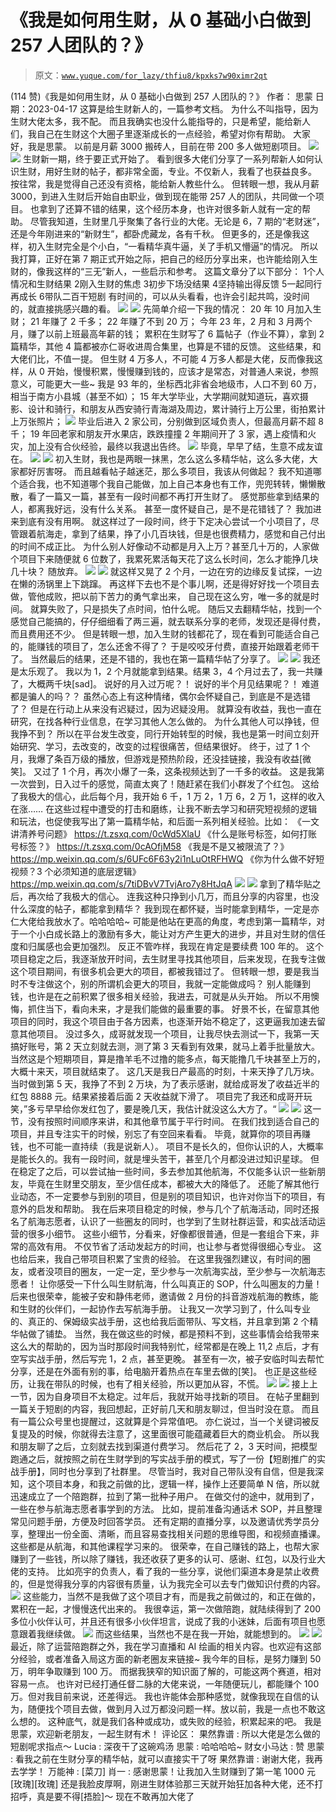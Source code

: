 # 《我是如何用生财，从 0 基础小白做到 257 人团队的？》

> 原文：[`www.yuque.com/for_lazy/thfiu8/kpxks7w90ximr2qt`](https://www.yuque.com/for_lazy/thfiu8/kpxks7w90ximr2qt)

<ne-h2 id="fed46005" data-lake-id="fed46005"><ne-heading-ext><ne-heading-anchor></ne-heading-anchor><ne-heading-fold></ne-heading-fold></ne-heading-ext><ne-heading-content><ne-text id="u392f4a07">(114 赞)《我是如何用生财，从 0 基础小白做到 257 人团队的？》</ne-text></ne-heading-content></ne-h2> <ne-p id="ub53d0017" data-lake-id="ub53d0017"><ne-text id="ua893b37d">作者： 思蒙</ne-text></ne-p> <ne-p id="ua1db8b63" data-lake-id="ua1db8b63"><ne-text id="u57661efa">日期：2023-04-17</ne-text></ne-p> <ne-p id="udd823cb2" data-lake-id="udd823cb2"><ne-text id="u5f60cb0f">这算是给生财新人的，一篇参考文档。</ne-text></ne-p> <ne-p id="u79c63dde" data-lake-id="u79c63dde"><ne-text id="u19d871b0">为什么不叫指导，因为生财大佬太多，我不配。</ne-text></ne-p> <ne-p id="ua82b87b0" data-lake-id="ua82b87b0"><ne-text id="u5bfd8163">而且我确实也没什么能指导的，只是希望，</ne-text><ne-text id="ue0411aba" ne-bold="true">能给新人们，我自己在生财这个大圈子里逐渐成长的一点经验</ne-text><ne-text id="ub7aba26e">，希望对你有帮助。</ne-text></ne-p> <ne-p id="uc6f4aafd" data-lake-id="uc6f4aafd"><ne-text id="u616dc718">大家好，我是思蒙。</ne-text></ne-p> <ne-p id="uda39cfe9" data-lake-id="uda39cfe9"><ne-text id="u87a83a1d">以前是月薪 3000 搬砖人，目前在带 200 多人做短剧项目。</ne-text></ne-p> <ne-p id="u34626fec" data-lake-id="u34626fec"><ne-card data-card-name="image" data-card-type="inline" id="O6xnc" data-event-boundary="card">![](img/74d3870107698727e3ba76f15af6c6e3.png)  <ne-p id="u669433bf" data-lake-id="u669433bf"><ne-card data-card-name="image" data-card-type="inline" id="jPyR7" data-event-boundary="card">![](img/6b57f376b519f6f3800ddf8e85cf5b37.png)  <ne-p id="u9131641d" data-lake-id="u9131641d"><ne-text id="u590b44ad">生财新一期，终于要正式开始了。</ne-text></ne-p> <ne-p id="u8f66de05" data-lake-id="u8f66de05"><ne-text id="ue0fe5f56">看到很多大佬们分享了一系列</ne-text><ne-text id="ue67c7042" ne-bold="true">帮新人如何认识生财，用好生财的帖子，都非常全面，专业</ne-text><ne-text id="ueeb23413">。不仅新人，我看了也获益良多。</ne-text></ne-p> <ne-p id="u0fd480f2" data-lake-id="u0fd480f2"><ne-text id="u24e8691d">按往常，我是觉得自己还没有资格，能给新人教些什么。</ne-text></ne-p> <ne-p id="u0604c3dd" data-lake-id="u0604c3dd"><ne-text id="u5c1cf710">但转眼一想，</ne-text><ne-text id="u08132e07" ne-bold="true">我从月薪 3000，到进入生财后开始自由职业，做到现在能带 257 人的团队，共同做一个项目。</ne-text></ne-p> <ne-p id="u3571a50f" data-lake-id="u3571a50f"><ne-text id="ud2670b70">也拿到了还算不错的结果，</ne-text><ne-text id="uc39d9557" ne-bold="true">这个经历本身，也许对很多新人就有一定的帮助。</ne-text></ne-p> <ne-p id="ud8aaa2df" data-lake-id="ud8aaa2df"><ne-text id="u3dc483d5">尽管我知道，生财里几乎聚集了各行业的大佬。无论是 6，7 期的“老财迷”，还是今年刚进来的“新财生”，都卧虎藏龙，各有千秋。</ne-text></ne-p> <ne-p id="u05f6715d" data-lake-id="u05f6715d"><ne-text id="uf91d213e">但更多的，还是像我这样，初入生财完全是个小白，“</ne-text><ne-text id="u4ff07a1c" ne-bold="true">一看精华真牛逼，关了手机又懵逼</ne-text><ne-text id="u807c04ec">”的情况。</ne-text></ne-p> <ne-p id="u8b5ddfe9" data-lake-id="u8b5ddfe9"><ne-text id="u8ca1e122">所以我打算，正好在第 7 期正式开始之际，把自己的经历分享出来，也许能给刚入生财的，像我这样的“三无”新人，一些启示和参考。</ne-text></ne-p> <ne-p id="u20e4e2eb" data-lake-id="u20e4e2eb"><ne-text id="uf6bdba6c">这篇文章分了以下部分：</ne-text></ne-p> <ne-oli index-type="0"><ne-oli-i>1</ne-oli-i><ne-oli-c class="ne-oli-content" id="u818b8bf0" data-lake-id="u818b8bf0"><ne-text id="u9d700a09">个人情况和生财结果</ne-text></ne-oli-c></ne-oli> <ne-oli index-type="0"><ne-oli-i>2</ne-oli-i><ne-oli-c class="ne-oli-content" id="u7b62e25d" data-lake-id="u7b62e25d"><ne-text id="uf03f5540">刚入生财的焦虑</ne-text></ne-oli-c></ne-oli> <ne-oli index-type="0"><ne-oli-i>3</ne-oli-i><ne-oli-c class="ne-oli-content" id="ufac01926" data-lake-id="ufac01926"><ne-text id="u2ff78c46">初步下场没结果</ne-text></ne-oli-c></ne-oli> <ne-oli index-type="0"><ne-oli-i>4</ne-oli-i><ne-oli-c class="ne-oli-content" id="u0bab465a" data-lake-id="u0bab465a"><ne-text id="u25993773">坚持输出得反馈</ne-text></ne-oli-c></ne-oli> <ne-oli index-type="0"><ne-oli-i>5</ne-oli-i><ne-oli-c class="ne-oli-content" id="ucc172b3f" data-lake-id="ucc172b3f"><ne-text id="u881ed683">一起同行再成长</ne-text></ne-oli-c></ne-oli> <ne-oli index-type="0"><ne-oli-i>6</ne-oli-i><ne-oli-c class="ne-oli-content" id="ue7945b02" data-lake-id="ue7945b02"><ne-text id="ub73d729e">带队二百干短剧</ne-text></ne-oli-c></ne-oli> <ne-p id="u21f74dbe" data-lake-id="u21f74dbe"><ne-text id="u8c2edef8">有时间的，可以从头看看，也许会引起共鸣，没时间的，就直接挑感兴趣的看。</ne-text></ne-p> <ne-p id="ud10ae516" data-lake-id="ud10ae516"><ne-card data-card-name="image" data-card-type="inline" id="UhEmv" data-event-boundary="card">![](img/036cd4467c7b281db41ed1c4c20e36c9.png)  <ne-p id="ub16e5d4d" data-lake-id="ub16e5d4d"><ne-card data-card-name="image" data-card-type="inline" id="SGQj6" data-event-boundary="card">![](img/6b57f376b519f6f3800ddf8e85cf5b37.png)  <ne-p id="u68731e14" data-lake-id="u68731e14"><ne-text id="uf7c64f86">先简单介绍一下我的情况：</ne-text></ne-p> <ne-p id="u0df6d9f9" data-lake-id="u0df6d9f9"><ne-text id="u75047dfb">20 年 10 月加入生财；</ne-text></ne-p> <ne-p id="u7a6709bc" data-lake-id="u7a6709bc"><ne-text id="u19cd319c">21 年赚了 2 千多；</ne-text></ne-p> <ne-p id="u41df81f4" data-lake-id="u41df81f4"><ne-text id="u2359d076">22 年赚了不到 20 万；</ne-text></ne-p> <ne-p id="ue6798115" data-lake-id="ue6798115"><ne-text id="ubd03e8e0">今年 23 年，2 月和 3 月两个月，赚了以前上班最高年薪的钱；</ne-text></ne-p> <ne-p id="u63614bb2" data-lake-id="u63614bb2"><ne-text id="u82314a7b">累积在生财写了 6 篇帖子（作业不算），拿到 2 篇精华，其他 4 篇都被亦仁哥收进周合集里，也算是不错的反馈。</ne-text></ne-p> <ne-p id="u3f902b83" data-lake-id="u3f902b83"><ne-text id="u3a748fcd">这些结果，和大佬们比，不值一提。</ne-text></ne-p> <ne-p id="u8ec95108" data-lake-id="u8ec95108"><ne-text id="u39a71ecb">但生财 4 万多人，不可能 4 万多人都是大佬，</ne-text><ne-text id="ub6dada3b" ne-bold="true">反而像我这样，从 0 开始，慢慢积累，慢慢赚到钱的，应该才是常态，对普通人来说，参照意义，可能更大一些~</ne-text></ne-p> <ne-p id="u8fd72046" data-lake-id="u8fd72046"><ne-text id="u3cbf6ddb">我是 93 年的，坐标西北非省会地级市，人口不到 60 万，相当于南方小县城（甚至不如）；</ne-text></ne-p> <ne-p id="u50993317" data-lake-id="u50993317"><ne-text id="u92348187">15 年大学毕业，大学期间就知道玩，喜欢摄影、设计和骑行，和朋友从西安骑行青海湖及周边，累计骑行上万公里，街拍累计上万张照片；</ne-text></ne-p> <ne-p id="u46e83cba" data-lake-id="u46e83cba"><ne-card data-card-name="image" data-card-type="inline" id="LFz6V" data-event-boundary="card">![](img/24e69a9b50076202f8aa6803621629ff.png)  <ne-p id="u9d3e3536" data-lake-id="u9d3e3536"><ne-text id="ud6fa3516">毕业后进入 2 家公司，分别做到区域负责人，但最高月薪不超 8 千；</ne-text></ne-p> <ne-p id="ue7c9ed83" data-lake-id="ue7c9ed83"><ne-text id="uc2951b38">19 年回老家和朋友开水果店，跌跌撞撞 2 年期间开了 3 家，遇上疫情和火灾，加上没有合伙经验，最终以我退出告终。</ne-text></ne-p> <ne-p id="u094c48e2" data-lake-id="u094c48e2"><ne-card data-card-name="image" data-card-type="inline" id="oeAEG" data-event-boundary="card">![](img/55386bd514002bb6839f5d97a7cee94e.png)  <ne-p id="u8a2c7608" data-lake-id="u8a2c7608"><ne-text id="ufbd36e9c">毕竟，早早了结，生意不成友谊在。</ne-text></ne-p> <ne-p id="u7536e91a" data-lake-id="u7536e91a"><ne-card data-card-name="image" data-card-type="inline" id="rIh43" data-event-boundary="card">![](img/f0d732a64e742debd24cad358429ec0d.png)  <ne-p id="uce4aa7df" data-lake-id="uce4aa7df"><ne-card data-card-name="image" data-card-type="inline" id="sgMMi" data-event-boundary="card">![](img/6b57f376b519f6f3800ddf8e85cf5b37.png)  <ne-p id="u2534c30c" data-lake-id="u2534c30c"><ne-text id="u0af63b7d">初入生财，我也是两眼一抹黑，怎么这么多精华帖，这么多大佬，大家都好厉害呀。</ne-text></ne-p> <ne-p id="u39f1c658" data-lake-id="u39f1c658"><ne-text id="ubebb07ba">而且越看帖子越迷茫，那么多项目，我该从何做起？</ne-text></ne-p> <ne-p id="u74b240d5" data-lake-id="u74b240d5"><ne-text id="ub5fa62b5" ne-bold="true">我不知道哪个适合我，也不知道哪个我自己能做</ne-text><ne-text id="u6d68d290">，加上自己本身也有工作，兜兜转转，懒懒散散，看了一篇又一篇，甚至有一段时间都不再打开生财了。</ne-text></ne-p> <ne-p id="u2067d623" data-lake-id="u2067d623"><ne-text id="ue831bc6f" ne-bold="true">感觉那些拿到结果的人，都离我好远，没有什么关系。</ne-text></ne-p> <ne-p id="u9ba96d69" data-lake-id="u9ba96d69"><ne-text id="ua46f9143">甚至一度怀疑自己，是不是花错钱了？</ne-text></ne-p> <ne-p id="ud7c1722d" data-lake-id="ud7c1722d"><ne-text id="uddaf48a2">我加进来到底有没有用啊。</ne-text></ne-p> <ne-p id="ucf942960" data-lake-id="ucf942960"><ne-text id="u9b444486">就这样过了一段时间，终于下定决心尝试一个小项目了，尽管跟着航海走，拿到了结果，挣了小几百块钱，但是也很费精力，感觉和自己付出的时间不成正比。</ne-text></ne-p> <ne-p id="uedeaeada" data-lake-id="uedeaeada"><ne-text id="u15fa5b0c">为什么别人好像动不动都是月入上万？甚至几十万的，人家做个项目下来随便就 6 位数了，我累死累活每天花了这么长时间，怎么才能挣几块几十块？</ne-text></ne-p> <ne-p id="u4db98184" data-lake-id="u4db98184"><ne-text id="ue3fa1e69">随放弃。</ne-text></ne-p> <ne-p id="ufff69bb8" data-lake-id="ufff69bb8"><ne-card data-card-name="image" data-card-type="inline" id="smMRS" data-event-boundary="card">![](img/872c5b232e048e35693582cfc39c6e13.png)  <ne-p id="u25bb4d44" data-lake-id="u25bb4d44"><ne-card data-card-name="image" data-card-type="inline" id="llYvK" data-event-boundary="card">![](img/6b57f376b519f6f3800ddf8e85cf5b37.png)  <ne-p id="u2dac8a8c" data-lake-id="u2dac8a8c"><ne-text id="ubd9c951c">就这样又晃了 2 个月，</ne-text><ne-text id="u553c9a68" ne-bold="true">一边在穷的边缘反复试探，一边在懒的汤锅里上下跳蹿。</ne-text></ne-p> <ne-p id="ubabc0463" data-lake-id="ubabc0463"><ne-text id="ufe9ae715">再这样下去也不是个事儿啊，还是得好好找一个项目去做，管他成败，把以前下苦力的勇气拿出来，</ne-text></ne-p> <ne-p id="u7901c3ef" data-lake-id="u7901c3ef"><ne-text id="uca4c4052" ne-bold="true">自己现在这么穷，唯一多的就是时间。</ne-text></ne-p> <ne-p id="ue16e6139" data-lake-id="ue16e6139"><ne-text id="u9281f3b2">就算失败了，只是损失了点时间，怕什么呢。</ne-text></ne-p> <ne-p id="ua8423a38" data-lake-id="ua8423a38"><ne-text id="u78219c96">随后又去翻精华帖，找到一个感觉自己能搞的，仔仔细细看了两三遍，就去联系分享的老师，发现还是得付费，而且费用还不少。</ne-text></ne-p> <ne-p id="u440d7655" data-lake-id="u440d7655"><ne-text id="uac37f2d5">但是转眼一想，加入生财的钱都花了，现在看到可能适合自己的，能赚钱的项目了，怎么还舍不得了？</ne-text></ne-p> <ne-p id="u5c2fd56c" data-lake-id="u5c2fd56c"><ne-text id="u7e381bc4">于是咬咬牙付费，直接开始跟着老师干了。</ne-text></ne-p> <ne-p id="u7aa39c4d" data-lake-id="u7aa39c4d"><ne-text id="ue507452a">当然最后的结果，还是不错的，我也在第一篇精华帖了分享了。</ne-text></ne-p> <ne-p id="ua5b2bb98" data-lake-id="ua5b2bb98"><ne-card data-card-name="image" data-card-type="inline" id="EFIHd" data-event-boundary="card">![](img/913a4afba08d4a526a925a74d7f65939.png)  <ne-p id="u523c83f9" data-lake-id="u523c83f9"><ne-card data-card-name="image" data-card-type="inline" id="zDWY1" data-event-boundary="card">![](img/6b57f376b519f6f3800ddf8e85cf5b37.png)  <ne-p id="ub81b5277" data-lake-id="ub81b5277"><ne-text id="u306b6b32">我还是太乐观了。</ne-text></ne-p> <ne-p id="u571bf270" data-lake-id="u571bf270"><ne-text id="u2c2aa63b">我以为 1，2 个月就能拿到结果。结果 3，4 个月过去了，我一共赚了，大概两千块[sad]。</ne-text></ne-p> <ne-p id="u3618ae25" data-lake-id="u3618ae25"><ne-text id="u4457ccff">说好的月入过万呢？！</ne-text></ne-p> <ne-p id="uac546602" data-lake-id="uac546602"><ne-text id="u678ef365">说好的半个月见结果呢？！</ne-text></ne-p> <ne-p id="u21569678" data-lake-id="u21569678"><ne-text id="ub40e0c8a">难道都是骗人的吗？？</ne-text></ne-p> <ne-p id="u2ddaa616" data-lake-id="u2ddaa616"><ne-text id="ua1aea1e9">虽然心态上有这种情绪，偶尔会怀疑自己，到底是不是选错了？</ne-text></ne-p> <ne-p id="u1659e913" data-lake-id="u1659e913"><ne-text id="u58c39c2d">但是在行动上从来没有迟疑过，</ne-text><ne-text id="ue71cb06f" ne-bold="true">因为迟疑没用。</ne-text></ne-p> <ne-p id="uad893ef4" data-lake-id="uad893ef4"><ne-text id="u67081ee9">就算没有收益，我也一直在研究，在找各种行业信息，在学习其他人怎么做的。</ne-text></ne-p> <ne-p id="u9fc71e11" data-lake-id="u9fc71e11"><ne-text id="u7ec0344e">为什么其他人可以挣钱，但我挣不到？</ne-text></ne-p> <ne-p id="u2593c3f5" data-lake-id="u2593c3f5"><ne-text id="u217f5b5b">所以在平台发生改变，同行开始转型的时候，我也是第一时间立刻开始研究、学习，去改变的，改变的过程很痛苦，但结果很好。</ne-text></ne-p> <ne-p id="uf7498f77" data-lake-id="uf7498f77"><ne-text id="u3ea7efba">终于，过了 1 个月，我爆了条百万级的播放，但游戏是预热阶段，还没挂链接，我没有收益[微笑]。</ne-text></ne-p> <ne-p id="ue085dd8d" data-lake-id="ue085dd8d"><ne-text id="uce486563">又过了 1 个月，再次小爆了一条，这条视频达到了一千多的收益。</ne-text></ne-p> <ne-p id="ud651adcf" data-lake-id="ud651adcf"><ne-text id="uf969456a" ne-bold="true">这是我第一次尝到，日入过千的感觉，简直太爽了！</ne-text><ne-text id="u5c2c64ab">随赶紧在我们小群发了个红包。</ne-text></ne-p> <ne-p id="u60ada3d3" data-lake-id="u60ada3d3"><ne-text id="ud0d82de0">这给了我极大的信心，此后每个月，我开始 6 千，1 万 2，1 万 6，2 万 1，这样的收入在涨……</ne-text></ne-p> <ne-p id="u72185768" data-lake-id="u72185768"><ne-text id="u0ebe0280">在这些过程中遭受的打击和磨练，让我不断去学习和研究短视频的逻辑和玩法，也促使我写出了第一篇精华帖，和后面一系列相关经验。比如：</ne-text></ne-p> <ne-p id="u355ebae4" data-lake-id="u355ebae4"><ne-text id="ubb1fa6a4">《一文讲清养号问题》</ne-text></ne-p> <ne-p id="u6a47367c" data-lake-id="u6a47367c">[<ne-text id="ucd9f9806">https://t.zsxq.com/0cWd5XlaU</ne-text>](https://t.zsxq.com/0cWd5XlaU)</ne-p> <ne-p id="uaa9602f3" data-lake-id="uaa9602f3"><ne-text id="u2684aa1f">《什么是账号标签，如何打账号标签？》</ne-text></ne-p> <ne-p id="u92826841" data-lake-id="u92826841">[<ne-text id="ua0e70827">https://t.zsxq.com/0cAOfjM58</ne-text>](https://t.zsxq.com/0cAOfjM58)</ne-p> <ne-p id="u5c9f44cc" data-lake-id="u5c9f44cc"><ne-text id="u4e6bb62c">《我是不是又被限流了？》</ne-text></ne-p> <ne-p id="u91dae139" data-lake-id="u91dae139">[<ne-text id="u2e1305f8">https://mp.weixin.qq.com/s/6UFc6F63y2i1nLuOtRFHWQ</ne-text>](https://mp.weixin.qq.com/s/6UFc6F63y2i1nLuOtRFHWQ)</ne-p> <ne-p id="u4e9bf112" data-lake-id="u4e9bf112"><ne-text id="u5f12c9a0">《你为什么做不好短视频？3 个必须知道的底层逻辑》</ne-text></ne-p> <ne-p id="ue5475751" data-lake-id="ue5475751">[<ne-text id="u647cb606">https://mp.weixin.qq.com/s/7tiDBvV7TvjAro7y8HtJqA</ne-text>](https://mp.weixin.qq.com/s/7tiDBvV7TvjAro7y8HtJqA)</ne-p> <ne-p id="uf0d37f1f" data-lake-id="uf0d37f1f"><ne-card data-card-name="image" data-card-type="inline" id="v8Zxi" data-event-boundary="card">![](img/802b1bee5146f0cac9e6251408d29ad4.png)  <ne-p id="udf80f63e" data-lake-id="udf80f63e"><ne-card data-card-name="image" data-card-type="inline" id="rzXPR" data-event-boundary="card">![](img/6b57f376b519f6f3800ddf8e85cf5b37.png)  <ne-p id="u3b2f22e0" data-lake-id="u3b2f22e0"><ne-text id="u402764b0">拿到了精华贴之后，再次给了我极大的信心。</ne-text></ne-p> <ne-p id="ub622f95d" data-lake-id="ub622f95d"><ne-text id="ubd3d384b">连我这种只挣到小几万，而且分享的内容里，也没什么深度的帖子，都能拿到精华？</ne-text></ne-p> <ne-p id="u0590c391" data-lake-id="u0590c391"><ne-text id="u6611d796">我到现在都怀疑，当时能拿到精华，一定是亦仁大佬给我放水了。哈哈哈哈~</ne-text></ne-p> <ne-p id="u7c78e94c" data-lake-id="u7c78e94c"><ne-text id="u9beed9f0">可能是他站在更高的角度，考虑到</ne-text><ne-text id="u714c5ad2" ne-bold="true">第一篇精华，对于一个小白成长路上的激励有多大，能让对方产生更大的进步，并且对生财的信任度和归属感也会更加强烈。</ne-text></ne-p> <ne-p id="u96e6d21a" data-lake-id="u96e6d21a"><ne-text id="u64dc0700">反正不管咋样，我现在肯定是要续费 100 年的。</ne-text></ne-p> <ne-p id="u544d8b62" data-lake-id="u544d8b62"><ne-text id="u451e2363">这个项目稳定之后，我逐渐放开时间，去生财里寻找其他项目，后来发现，在我专注做这个项目期间，有很多机会更大的项目，都被我错过了。</ne-text></ne-p> <ne-p id="u89589770" data-lake-id="u89589770"><ne-text id="u7f397b5f">但转眼一想，</ne-text><ne-text id="u4343210c" ne-bold="true">要是我当时不专注做这个，别的所谓机会更大的项目，我就一定能做成吗？</ne-text></ne-p> <ne-p id="u73db3527" data-lake-id="u73db3527"><ne-text id="u9ad3f0e7">别人能赚到钱，也许是在之前积累了很多相关经验，我进去，可就是从头开始。</ne-text></ne-p> <ne-p id="u719be220" data-lake-id="u719be220"><ne-text id="ud22f5601">所以不用懊悔，</ne-text><ne-text id="u24ff7297" ne-bold="true">抓住当下，看向未来，才是我们能做的最重要的事。</ne-text></ne-p> <ne-p id="u5bab4cb8" data-lake-id="u5bab4cb8"><ne-text id="uac11bceb">好景不长，在留意其他项目的同时，我这个项目由于各方因素，也逐渐开始不稳定了，这更逼我加速去留意其他项目。</ne-text></ne-p> <ne-p id="ud2d2867a" data-lake-id="ud2d2867a"><ne-text id="u70de4a50">没过多久，成哥就发现一个项目，让我尽快去测试一下，我第一天搞好账号，第 2 天立刻就去测，测了第 3 天看到有效果，就马上着手批量放大。</ne-text></ne-p> <ne-p id="ue53ad298" data-lake-id="ue53ad298"><ne-text id="uea175c50">当然这是个短期项目，算是撸羊毛不过撸的能多点，每天能撸几千块甚至上万的，大概十来天，项目就结束了。</ne-text></ne-p> <ne-p id="ua9907488" data-lake-id="ua9907488"><ne-text id="ubaed7972">这几天是我日产最高的时刻，十来天挣了几万块。</ne-text></ne-p> <ne-p id="u761a7c04" data-lake-id="u761a7c04"><ne-text id="u6c997c10">当时做到第 5 天，我挣了不到 2 万块，为了表示感谢，就给成哥发了收益近半的红包 8888 元。结果紧接着后面 2 天收益就下滑了。</ne-text></ne-p> <ne-p id="u0304714f" data-lake-id="u0304714f"><ne-text id="u071a5f88">项目完了我还和成哥开玩笑，”多亏早早给你发红包了，要是晚几天，我估计就没这么大方了。“</ne-text></ne-p> <ne-p id="u1a1bfecd" data-lake-id="u1a1bfecd"><ne-card data-card-name="image" data-card-type="inline" id="gqV9t" data-event-boundary="card">![](img/df3a02386bcad4f67bf39882aa87ea1e.png)  <ne-p id="u4946ced8" data-lake-id="u4946ced8"><ne-card data-card-name="image" data-card-type="inline" id="LGtHO" data-event-boundary="card">![](img/6b57f376b519f6f3800ddf8e85cf5b37.png) <ne-text id="ueaddd17d"><ne-p id="u83da6739" data-lake-id="u83da6739"><ne-text id="u950eb67d">这一节，没有按照时间顺序来讲，和其他章节属于平行时间。</ne-text></ne-p> <ne-p id="u7156e94c" data-lake-id="u7156e94c"><ne-text id="ud291d983">在我们找到适合自己的项目，并且专注实干的时候，别忘了有空回来看看。</ne-text></ne-p> <ne-p id="u129dfadb" data-lake-id="u129dfadb"><ne-text id="u0060a5d5">毕竟，就算你的项目再赚钱，也不可能一直持续（我是说新人）。</ne-text></ne-p> <ne-p id="u29eaaadd" data-lake-id="u29eaaadd"><ne-text id="u1a6d5238">项目不是长久的，但你认识的人，大概率是能长久的。我有一段时间，就是埋头苦干，甚至几个月都没进过知识星球。</ne-text></ne-p> <ne-p id="uc3c77c7a" data-lake-id="uc3c77c7a"><ne-text id="u2d25fa7d">但在稳定了之后，可以尝试抽一些时间，多去参加其他航海，不仅能多认识一些新朋友，毕竟在生财里交朋友，至少信任成本，都被大大的降低了。</ne-text></ne-p> <ne-p id="ued801203" data-lake-id="ued801203"><ne-text id="u112e0c91">还能了解其他行业动态，不一定要参与到别的项目，但是别的项目知识，也许对你当下的项目，有意外的启发和帮助。</ne-text></ne-p> <ne-p id="u893a17c4" data-lake-id="u893a17c4"><ne-text id="u491aed8a">我在后来项目稳定的时候，参与几个了航海活动，同时还报名了航海志愿者，</ne-text><ne-text id="u0b6138df" ne-bold="true">认识了一些圈友的同时，也学到了生财社群运营，和实战活动运营的很多小细节。</ne-text></ne-p> <ne-p id="ub4f039e1" data-lake-id="ub4f039e1"><ne-text id="uc6ce3017">这些小细节，分看来，好像都很普通，但是一套组合下来，非常的高效有用。</ne-text></ne-p> <ne-p id="u39668466" data-lake-id="u39668466"><ne-text id="u8415a20f" ne-bold="true">不仅节省了活动发起方的时间，也让参与者觉得很细心专业。</ne-text></ne-p> <ne-p id="u8e059de3" data-lake-id="u8e059de3"><ne-text id="ue17a2c98">这也给后来，我自己带项目积累了宝贵的经验。</ne-text></ne-p> <ne-p id="ue8b7c789" data-lake-id="ue8b7c789"><ne-text id="u6e9e3791">在这里我强烈建议，有时间的圈友，或者没项目的圈友，一定一定，至少参与一次航海实战，至少参与一次航海志愿者！</ne-text></ne-p> <ne-p id="u02bf476a" data-lake-id="u02bf476a"><ne-text id="u0b022af3">让你感受一下什么叫生财航海，什么叫真正的 SOP，什么叫圈友的力量！</ne-text></ne-p> <ne-p id="u1723d132" data-lake-id="u1723d132"><ne-text id="u4e4a60cf">后来也很荣幸，能被子安和静伟老师，邀请做 2 月份的抖音游戏航海的教练，能和生财的伙伴们，一起协作去写航海手册。</ne-text></ne-p> <ne-p id="uc37236f9" data-lake-id="uc37236f9"><ne-text id="ucd7ca5c2">让我又一次学习到了，什么叫专业的、真正的、保姆级实战手册，这也给我后面带队、写文档，并且拿到第 2 个精华帖做了铺垫。</ne-text></ne-p> <ne-p id="ueed0dd87" data-lake-id="ueed0dd87"><ne-text id="u3d5d4746">当然，我在做这些的时候，都是预料不到，这些事情会给我带来这么大的帮助的，因为当时那段时间我特别忙，经常都是在晚上 11,2 点后，才有空写实战手册，然后写完 1，2 点，甚至更晚。</ne-text></ne-p> <ne-p id="u6b72871d" data-lake-id="u6b72871d"><ne-text id="u3615d053">甚至有一次，被子安临时叫去帮忙分享，还是在外面有别的事，给电脑开着热点在车里去做的[笑]。</ne-text></ne-p> <ne-p id="u44bc06f3" data-lake-id="u44bc06f3"><ne-text id="u85cb981a">也正是这些经历，让我在带队的时候，也有了相关经验，所以更加从容，不慌。</ne-text></ne-p> <ne-p id="u0441f134" data-lake-id="u0441f134"><ne-card data-card-name="image" data-card-type="inline" id="w7PtL" data-event-boundary="card">![](img/c31fc46d7436caeff3b6b4e3bb3d69e5.png)  <ne-p id="uce6491e4" data-lake-id="uce6491e4"><ne-card data-card-name="image" data-card-type="inline" id="LN1Fa" data-event-boundary="card">![](img/6b57f376b519f6f3800ddf8e85cf5b37.png)  <ne-p id="u247e411c" data-lake-id="u247e411c"><ne-text id="u30e1839c">接上上一节，因为自身项目不太稳定。过年后，我就开始寻找新的项目。</ne-text></ne-p> <ne-p id="u33c0db03" data-lake-id="u33c0db03"><ne-text id="ub35e81af">在帖子里翻到一篇关于短剧的内容，我回想起，正好前几天和朋友聊过，但当时没在意。</ne-text></ne-p> <ne-p id="u8866b419" data-lake-id="u8866b419"><ne-text id="u0efcdb15">而且有一篇公众号里也提醒过，这就算是个异常值吧。</ne-text></ne-p> <ne-p id="u1c85384e" data-lake-id="u1c85384e"><ne-text id="ub354d9d6">亦仁说过，当一个关键词被反复提及的时候，你就得去注意了，这里面很可能蕴藏着巨大的商业机会。</ne-text></ne-p> <ne-p id="u63d9b982" data-lake-id="u63d9b982"><ne-text id="ue72178cf">所以我和朋友聊了之后，立刻就去找到渠道付费学习。</ne-text></ne-p> <ne-p id="udd34962b" data-lake-id="udd34962b"><ne-text id="u2b2f3956">然后花了 2，3 天时间，把模型跑通之后，就按照之前在生财学到的写实战手册的模式，写了一份【短剧推广的实战手册】，同时也分享到了社群里。</ne-text></ne-p> <ne-p id="u89c873b7" data-lake-id="u89c873b7"><ne-text id="u95b8183f">尽管当时，我对自己带队没有自信，但是我深知，这个项目本身，和我之前做的比，逻辑一样，操作上还要简单 N 倍，所以就迅速成立了一个陪跑群，拉到了第一批种子用户。</ne-text></ne-p> <ne-p id="uc1f10760" data-lake-id="uc1f10760"><ne-text id="u26007631" ne-bold="true">在做交付的途中，就用到了，一些在参与航海志愿者事学到的方法。</ne-text></ne-p> <ne-p id="u7067209a" data-lake-id="u7067209a"><ne-text id="u2e3073b4">比如，提前准备沟通话术 SOP，并且整理常见问题手册，方便及时回答学员。</ne-text></ne-p> <ne-p id="u7cba3730" data-lake-id="u7cba3730"><ne-text id="u5a825c3b">还有定期的直播分享，以及邀请优秀学员分享，整理出一份全面、清晰，而且容易查找相关问题的思维导图，和视频直播课。</ne-text></ne-p> <ne-p id="ue0b78800" data-lake-id="ue0b78800"><ne-text id="u11bddf8c">这些都是从航海，和其他课程学习来的。</ne-text></ne-p> <ne-p id="u9ba42034" data-lake-id="u9ba42034"><ne-text id="ucd7b6fe2">很荣幸，在自己赚钱的路上，也帮大家赚到了一些钱，所以</ne-text><ne-text id="u4dcc32ce" ne-bold="true">除了赚钱，我还收获了更多的认可、感谢、红包，以及行业大佬的支持。</ne-text></ne-p> <ne-p id="u0fc3dcab" data-lake-id="u0fc3dcab"><ne-text id="u248f9e35">比如亮宇的负责人，看了我的一些分享，说他们渠道本身是禁止收费的，但是觉得我分享的内容很有质量，认为我完全可以去专门做知识付费的内容。</ne-text></ne-p> <ne-p id="u606c4867" data-lake-id="u606c4867"><ne-card data-card-name="image" data-card-type="inline" id="NcitG" data-event-boundary="card">![](img/3d7bcef3319a59d3774737aa16cd889f.png)  <ne-p id="ube136423" data-lake-id="ube136423"><ne-text id="udc5802df">这些能力，当然不是我做了这个项目才有，而是我之前做过的，和正在做的，累积在一起，才慢慢迭代出来的。</ne-text></ne-p> <ne-p id="u100ac007" data-lake-id="u100ac007"><ne-text id="ue4642652">我很幸运，第一次做陪跑，就陆续得到了 200 多位小伙伴认可，并且还有很多小伙伴坦言，说成了我的小迷妹，后面有项目也愿意跟着我继续做。</ne-text></ne-p> <ne-p id="ueaeaac24" data-lake-id="ueaeaac24"><ne-card data-card-name="image" data-card-type="inline" id="IsVnE" data-event-boundary="card">![](img/98ed0d62da86269abc1872175e07f5a0.png)  <ne-p id="udb805a19" data-lake-id="udb805a19"><ne-text id="u54194ac7">而这些结果，当然也不是在我一开始，就能想到的。</ne-text></ne-p> <ne-p id="uadc34091" data-lake-id="uadc34091"><ne-card data-card-name="image" data-card-type="inline" id="Z5chi" data-event-boundary="card">![](img/1b4dab1896f53d50fd135b96e4a702b7.png)  <ne-p id="u10cb7d6f" data-lake-id="u10cb7d6f"><ne-card data-card-name="image" data-card-type="inline" id="ggHZD" data-event-boundary="card">![](img/6b57f376b519f6f3800ddf8e85cf5b37.png) <ne-text id="u3e426e9e"><ne-p id="u2eec8997" data-lake-id="u2eec8997"><ne-text id="ua83a1f2b">最近，除了运营陪跑群之外，我在学习直播和 AI 绘画的相关内容。也欢迎有这部分经验，或者准备入局这方面的新老圈友来链接~</ne-text></ne-p> <ne-p id="u4efba375" data-lake-id="u4efba375"><ne-text id="u0675ef10">我今年的目标，是努力赚到 50 万，明年争取赚到 100 万。</ne-text></ne-p> <ne-p id="uc18eb993" data-lake-id="uc18eb993"><ne-text id="u1e8163ed">而据我狭窄的知识面了解的，可能这两个赛道，相对容易一点。</ne-text></ne-p> <ne-p id="u86a2fe79" data-lake-id="u86a2fe79"><ne-text id="ud1735a17">也许对已经打通任督二脉的大佬来说，一年随便玩儿，都能赚个 100 万。但对我目前来说，还差得远。</ne-text></ne-p> <ne-p id="u9a28351d" data-lake-id="u9a28351d"><ne-text id="u6398a0ca">我也许能体会那种感觉，</ne-text><ne-text id="u3e35c3c6" ne-bold="true">就像我现在自信的认为，随便找个项目去做，做到月入过万都没问题一样。放以前，我是一点也不敢这么想的。</ne-text></ne-p> <ne-p id="u8f67e1fe" data-lake-id="u8f67e1fe"><ne-text id="u2c1a6e27">这种底气，就是我们各种或成功，或失败的经验，积累起来的吧。</ne-text></ne-p> <ne-p id="uc35fccd1" data-lake-id="uc35fccd1"><ne-text id="ue87ec39d">我是思蒙，欢迎新老朋友，一起生财有术！</ne-text></ne-p> <ne-hole id="u3b01fbcc" data-lake-id="u3b01fbcc"><ne-card data-card-name="hr" data-card-type="block" id="YFK6x" data-event-boundary="card"><ne-p id="u3a836900" data-lake-id="u3a836900"><ne-text id="ua89cf58a">评论区：</ne-text></ne-p> <ne-p id="u714221e2" data-lake-id="u714221e2"><ne-text id="u957eeebc">果然靠谱 : 所以大佬是怎么做的短剧呢求指点～</ne-text> <ne-text id="u22fca46b">Lucia : 深夜干了这碗鸡汤</ne-text> <ne-text id="uaf518905">思蒙 : 哈哈哈哈~</ne-text> <ne-text id="ua2b01b38">财女小马达 : 赞</ne-text> <ne-text id="uea46fb22">思蒙 : 看我之前在生财分享的精华帖，就可以直接实干了呀</ne-text> <ne-text id="u77e785df">果然靠谱 : 谢谢大佬，我再去学学！</ne-text> <ne-text id="ud0601713">万能神 : [菜刀]</ne-text> <ne-text id="ue08ba0fb">肖一 : 感谢思蒙！让我加入生财赚到了第一笔 1000 元[玫瑰][玫瑰]</ne-text></ne-p> <ne-p id="ubfbbfe0e" data-lake-id="ubfbbfe0e"><ne-text id="u5efeb376">还是我脸皮厚啊，刚进生财体验那三天就开始狂加各种大佬，还不打招呼，真是要不得[捂脸]～</ne-text> <ne-text id="uf10d77ff">现在不敢再加大佬了</ne-text></ne-p></ne-card></ne-hole></ne-text></ne-card></ne-p></ne-card></ne-p></ne-card></ne-p></ne-card></ne-p></ne-card></ne-p></ne-card></ne-p></ne-text></ne-card></ne-p></ne-card></ne-p></ne-card></ne-p></ne-card></ne-p></ne-card></ne-p></ne-card></ne-p></ne-card></ne-p></ne-card></ne-p></ne-card></ne-p></ne-card></ne-p></ne-card></ne-p></ne-card></ne-p></ne-card></ne-p></ne-card></ne-p></ne-card></ne-p></ne-card></ne-p>